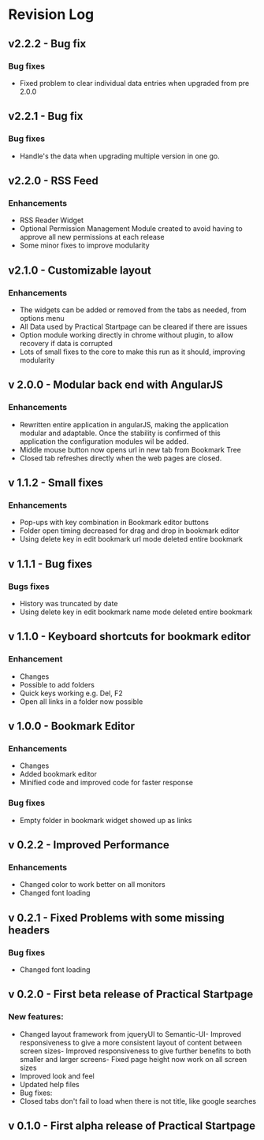 # Revision Log

## v2.2.2 - Bug fix
### Bug fixes
- Fixed problem to clear individual data entries when upgraded from pre 2.0.0

## v2.2.1 - Bug fix
### Bug fixes
- Handle's the data when upgrading multiple version in one go.

## v2.2.0 - RSS Feed
### Enhancements
- RSS Reader Widget
- Optional Permission Management Module created to avoid having to approve all new permissions at each release
- Some minor fixes to improve modularity

## v2.1.0 - Customizable layout
### Enhancements
- The widgets can be added or removed from the tabs as needed, from options menu
- All Data used by Practical Startpage can be cleared if there are issues
- Option module working directly in chrome without plugin, to allow recovery if data is corrupted
- Lots of small fixes to the core to make this run as it should, improving modularity

## v 2.0.0 - Modular back end with AngularJS
### Enhancements
- Rewritten entire application in angularJS, making the application modular and adaptable. Once the stability is confirmed of this application the configuration modules wil be added.
- Middle mouse button now opens url in new tab from Bookmark Tree
- Closed tab refreshes directly when the web pages are closed.

## v 1.1.2 - Small fixes
### Enhancements
- Pop-ups with key combination in Bookmark editor buttons
- Folder open timing decreased for drag and drop in bookmark editor
- Using delete key in edit bookmark url mode deleted entire bookmark

## v 1.1.1 - Bug fixes
### Bugs fixes
- History was truncated by date
- Using delete key in edit bookmark name mode deleted entire bookmark

## v 1.1.0 - Keyboard shortcuts for bookmark editor
### Enhancement
- Changes
- Possible to add folders
- Quick keys working e.g. Del, F2
- Open all links in a folder now possible

## v 1.0.0 - Bookmark Editor
### Enhancements
- Changes
- Added bookmark editor
- Minified code and improved code for faster response

### Bug fixes
- Empty folder in bookmark widget showed up as links

## v 0.2.2 - Improved Performance
### Enhancements
- Changed color to work better on all monitors
- Changed font loading

## v 0.2.1 - Fixed Problems with some missing headers
### Bug fixes
- Changed font loading

## v 0.2.0 - First beta release of Practical Startpage
### New features:
- Changed layout framework from jqueryUI to Semantic-UI- Improved responsiveness to give a more consistent layout of content between screen sizes- Improved responsiveness to give further benefits to both smaller and larger screens- Fixed page height now work on all screen sizes
- Improved look and feel
- Updated help files
- Bug fixes:
- Closed tabs don't fail to load when there is not title, like google searches

## v 0.1.0 - First alpha release of Practical Startpage
